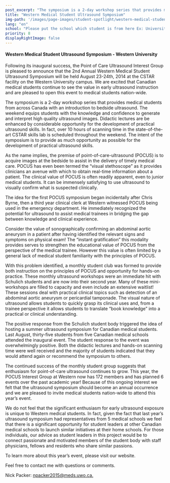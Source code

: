 ```yaml
---
post_excerpt: "The symposium is a 2-day workshop series that provides medical students from across Canada with an introduction to bedside ultrasound."
title: "Western Medical Student Ultrasound Symposium"
img-path: '/images/page-images/student-spotlight/western-medical-student-ultrasound-symposium.jpg'
lang: "en"
school: "Please put the school which student is from here Ex: University of Alberta"
priority: 8
displayRightImage: false
---
```

#### **Western Medical Student Ultrasound Symposium - Western University**

Following its inaugural success, the Point of Care Ultrasound Interest Group is pleased to announce that the 2nd Annual Western Medical Student Ultrasound Symposium will be held August 23-24th, 2014 at the CSTAR facility on the Western University campus. We are excited that Canadian medical students continue to see the value in early ultrasound instruction and are pleased to open this event to medical students nation-wide.

The symposium is a 2-day workshop series that provides medical students from across Canada with an introduction to bedside ultrasound. The weekend equips students with the knowledge and confidence to generate and interpret high quality ultrasound images. Didactic lectures are be enhanced by considerable opportunity for the development of practical ultrasound skills. In fact, over 10 hours of scanning time in the state-of-the-art CSTAR skills lab is scheduled throughout the weekend. The intent of the symposium is to provide as much opportunity as possible for the development of practical ultrasound skills.

As the name implies, the premise of point-of-care-ultrasound (POCUS) is to acquire images at the bedside to assist in the delivery of timely medical care. POCUS has even been termed the “visual stethoscope” as it provides clinicians an avenue with which to obtain real-time information about a patient. The clinical value of POCUS is often readily apparent, even to junior medical students. It can be immensely satisfying to use ultrasound to visually confirm what is suspected clinically.

The idea for the first POCUS symposium began incidentally after Chris Byrne, then a third year clinical clerk at Western witnessed POCUS being used in the emergency department. He immediately recognized the potential for ultrasound to assist medical trainees in bridging the gap between knowledge and clinical experience.

Consider the value of sonographically confirming an abdominal aortic aneurysm in a patient after having identified the relevant signs and symptoms on physical exam! The “instant gratification” this modality provides serves to strengthen the educational value of POCUS from the perspective of the medical trainee. However this value is often limited by a general lack of medical student familiarity with the principles of POCUS.

With this problem identified, a monthly student club was formed to provide both instruction on the principles of POCUS and opportunity for hands-on practice. These monthly ultrasound workshops were an immediate hit with Schulich students and are now into their second year. Many of these mini-workshops are filled to capacity and even include an extensive waitlist! These sessions deal with practical clinical topics such as detection of an abdominal aortic aneurysm or pericardial tamponade. The visual nature of ultrasound allows students to quickly grasp its clinical uses and, from a trainee perspective it allows students to translate “book knowledge” into a practical or clinical understanding.

The positive response from the Schulich student body triggered the idea of hosting a summer ultrasound symposium for Canadian medical students. Last August, thirty-five students from five Canadian medical schools attended the inaugural event. The student response to the event was overwhelmingly positive. Both the didactic lectures and hands-on scanning time were well received and the majority of students indicated that they would attend again or recommend the symposium to others.

The continued success of the monthly student group suggests that enthusiasm for point-of-care ultrasound continues to grow. This year, the POCUS Interest Group at Western now has 172 members and has planned 6 events over the past academic year! Because of this ongoing interest we felt that the ultrasound symposium should become an annual occurrence and we are pleased to invite medical students nation-wide to attend this year’s event.

We do not feel that the significant enthusiasm for early ultrasound exposure is unique to Western medical students. In fact, given the fact that last year’s ultrasound symposium had representatives from 5 medical schools we feel that there is a significant opportunity for student leaders at other Canadian medical schools to launch similar initiatives at their home schools. For those individuals, our advice as student leaders in this project would be to connect passionate and motivated members of the student body with staff physicians, fellows and residents who share similar passions.

To learn more about this year’s event, please visit our website.

Feel free to contact me with questions or comments.

Nick Packer: [npacker2015@meds.uwo.ca.](javascript:void(location.href='mailto:'+String.fromCharCode(110,112,97,99,107,101,114,50,48,49,53,64,109,101,100,115,46,117,119,111,46,99,97)))